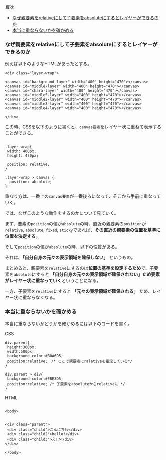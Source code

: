 *目次*
* [なぜ親要素をrelativeにして子要素をabsoluteにするとレイヤーができるのか](#なぜ親要素をrelativeにして子要素をabsoluteにするとレイヤーができるのか)
* [本当に重ならないかを確かめる](#本当に重ならないかを確かめる)

### なぜ親要素をrelativeにして子要素をabsoluteにするとレイヤーができるのか

例えば以下のようなHTMLがあったとする。

```
<div class="layer-wrap">

<canvas id="background-layer" width="400" height="470"></canvas>
<canvas id="middle-layer" width="400" height="470"></canvas>
<canvas id="chara-layer" width="400" height="470"></canvas>
<canvas id="middle5-layer" width="400" height="470"></canvas>
<canvas id="middle2-layer" width="400" height="470"></canvas>
<canvas id="middle3-layer" width="400" height="470"></canvas>
<canvas id="middle4-layer" width="400" height="470"></canvas>

</div>
```

この時、CSSを以下のように書くと、`canvas要素`をレイヤー状に重ねて表示することができる。

```

.layer-wrap{
 width: 400px;
 height: 470px;

 position: relative;
}

.layer-wrap > canvas {
  position: absolute;
}
```
重なり方は、一番上の`canvas要素`が一番後ろになって、そこから手前に重なっていく。

では、なぜこのような動作をするのかについて見ていく。

まず、要素の`position`の値が`absolute`の時、直近の親要素の`position`が`relative`, `absolute`, `fixed`, `sticky`であれば、**その直近の親要素の位置を基準に位置を決定する。**

そして`position`の値が`absolute`の時、以下の性質がある。

それは、**「自分自身の元々の表示領域を確保しない」** というもの。

まとめると、親要素を`relative`にするのは**位置の基準を設定するため**で、子要素を`absolute`にすると **「自分自身の元々の表示領域が確保されない」ため要素がレイヤー状に重なっていく**ということになる。

一方、子要素を`relative`にすると **「元々の表示領域が確保される」** ため、レイヤー状に重ならなくなる。

### 本当に重ならないかを確かめる

本当に重ならないかどうかを確かめるには以下のコードを書く。

CSS
```
div.parent{
 height:300px;
 width:500px;
 background-color:#B0A695;
 position:relative;　/* ここで親要素にralativeを指定している*/
}

div.parent > div{
 background-color:#EBE3D5;
 position:relative; /* 子要素をabsoluteからrelativeに */
}
```

HTML
```

<body>


<div class="parent">
 <div class="child">こんにちわ</div>
 <div class="child2">hello!</div>
 <div class="child3">え!?</div>
</div>

</body>
```









